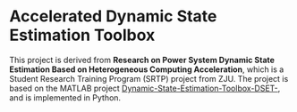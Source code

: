 # Accelerated Dynamic State Estimation Toolbox

This project is derived from **Research on Power System Dynamic State Estimation Based on Heterogeneous Computing Acceleration**, which is a Student Research Training Program (SRTP) project from ZJU. The project is based on the MATLAB project [Dynamic-State-Estimation-Toolbox-DSET-](https://github.com/JunjianQi/Dynamic-State-Estimation-Toolbox-DSET-), and is implemented in Python.
